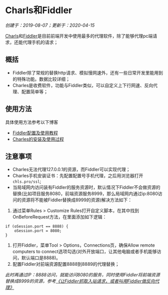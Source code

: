 # Charls和Fiddler

*创建于：2019-08-07；更新于：2020-04-15*

[Charls](https://www.charlesproxy.com/)和[Fiddler](https://www.telerik.com/fiddler)是目前前端开发中使用最多的代理软件，除了能够代理pc端请求，还能代理手机的请求；

## 概括

- Fiddler除了常规的替换http请求、模拟慢网速外，还有一些日常开发里能用到的特殊功能。数据比较详细；
- Charles是收费软件，功能与Fiddler类似，可以自定义上下行网速、反向代理、配置简单等；

## 使用方法

具体使用方法参考以下博客

- [Fiddler配置及使用教程](https://www.cnblogs.com/woaixuexi9999/p/9247705.html)
- [Charles的安装及使用过程](https://www.cnblogs.com/liFttlek1d/p/9351705.html)

## 注意事项

- Charles无法代理127.0.0.1的资源，而Fiddler可以实现代理；
- Charles手机安装证书：先配置配置号手机代理，之后用浏览器打开`chls.pro/ssl`;
- 当局域网内访问装有Fiddler的服务资源时，默认情况下Fiddler不会做资源的替换(比如项目服务8080，前端资源服务8999，那么局域网内通过ip:8080访问的资源将不能被Fiddler替换成8999的资源)解决方法如下：


1. 通过菜单Rules > Customize Rules打开自定义脚本，在其中找到OnBeforeRequest方法，在里面添加如下逻辑：
```
if (oSession.port == 8888) {
    oSession.port = 8080;
}
```
1. 打开Fiddler，菜单Tool > Options，Connections页，确保Allow remote computers to connect选项勾选(对外开放端口，让其他电脑或者手机能够访问，默认端口是8888)。
1. 配置Fiddler对前端资源配置8888到8889的代理替换；

*此时再通过IP：8888访问，就能访问8080的服务，同时使用Fiddler将前端资源替换成8999的资源，参考[《让Fiddler抓取入站请求，或者叫用Fiddler做反向代理》](https://www.cnblogs.com/ahdung/p/7885921.html)*

